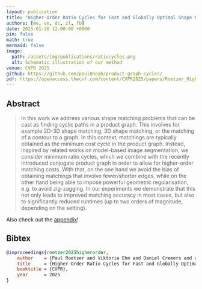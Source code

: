 ```yaml
---
layout: publication
title: "Higher-Order Ratio Cycles for Fast and Globally Optimal Shape Matching"
authors: [me, ve, dc, zl, fb]
date: 2025-01-30 12:00:00 +0800
pin: false
math: true
mermaid: false
image:
  path: /assets/img/publications/ratiocycles.png
  alt: Schematic illustration of our method
venue: CVPR 2025
github: https://github.com/paul0noah/product-graph-cycles/
pdf: https://openaccess.thecvf.com/content/CVPR2025/papers/Roetzer_Higher-Order_Ratio_Cycles_for_Fast_and_Globally_Optimal_Shape_Matching_CVPR_2025_paper.pdf
---
```


## Abstract

> In this work we address various shape matching problems that can be cast as finding cyclic paths in a product graph. This involves for example 2D-3D shape matching, 3D shape matching, or the matching of a contour to a graph. In this context, matchings are typically obtained as the minimum cost cycle in the product graph. Instead, inspired by related works on model-based image segmentation, we consider minimum ratio cycles, which we combine with the recently introduced conjugate product graph in order to allow for higher-order matching costs. With that, on the one hand we avoid the bias of obtaining matchings that involve fewer/shorter edges, while on the other hand being able to impose powerful geometric regularisation, e.g. to avoid zig-zagging. In our experiments we demonstrate that this not only leads to improved matching accuracy in most cases, but also to significantly reduced runtimes (up to two orders of magnitude, depending on the setting).

Also check out the [appendix](https://openaccess.thecvf.com/content/CVPR2025/supplemental/Roetzer_Higher-Order_Ratio_Cycles_CVPR_2025_supplemental.pdf)!

## Bibtex
```bibtex
@inproceedings{roetzer2025higherorder,
    author    = {Paul Roetzer and Viktoria Ehm and Daniel Cremers and and Zorah L\"ahner and Florian Bernard},
    title     = {Higher-Order Ratio Cycles for Fast and Globally Optimal Shape Matching},
    booktitle = {CVPR},
    year      = 2025
}
```
